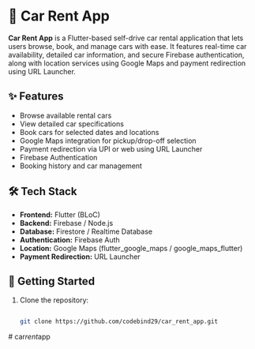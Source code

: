 # 🚗 Car Rent App

**Car Rent App** is a Flutter-based self-drive car rental application that lets users browse, book, and manage cars with ease. It features real-time car availability, detailed car information, and secure Firebase authentication, along with location services using Google Maps and payment redirection using URL Launcher.

## ✨ Features

- Browse available rental cars
- View detailed car specifications
- Book cars for selected dates and locations
- Google Maps integration for pickup/drop-off selection
- Payment redirection via UPI or web using URL Launcher
- Firebase Authentication
- Booking history and car management

## 🛠️ Tech Stack

- **Frontend:** Flutter (BLoC)
- **Backend:** Firebase / Node.js
- **Database:** Firestore / Realtime Database
- **Authentication:** Firebase Auth
- **Location:** Google Maps (flutter_google_maps / google_maps_flutter)
- **Payment Redirection:** URL Launcher

## 🚀 Getting Started

1. Clone the repository:
   ```bash
   
   git clone https://github.com/codebind29/car_rent_app.git
   
#   c a r _ r e n t _ a p p 
 
 

